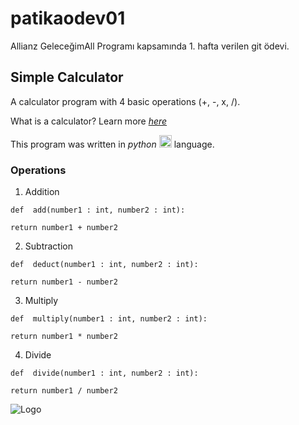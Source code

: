 # patikaodev01
Allianz GeleceğimAll Programı kapsamında 1. hafta verilen git ödevi.

## Simple Calculator

A calculator  program with 4 basic operations (+, -, x, /).

What is a calculator? Learn more *[here](https://en.wikipedia.org/wiki/Calculator)*

This program was written in *python*  <img width="20" height="20"  src="https://cdn-icons-png.flaticon.com/256/919/919852.png"> language.

### Operations
1. Addition

```
def  add(number1 : int, number2 : int):

return number1 + number2
```
2. Subtraction

```
def  deduct(number1 : int, number2 : int):

return number1 - number2
```
3. Multiply

```
def  multiply(number1 : int, number2 : int):

return number1 * number2
```

4. Divide

```
def  divide(number1 : int, number2 : int):

return number1 / number2
```

![Logo](https://upload.wikimedia.org/wikipedia/commons/5/55/Windows_Calculator_icon.png?20220430105225)
